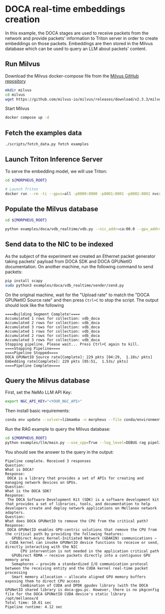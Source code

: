 <!--
SPDX-FileCopyrightText: Copyright (c) 2023-2025, NVIDIA CORPORATION & AFFILIATES. All rights reserved.
SPDX-License-Identifier: Apache-2.0

Licensed under the Apache License, Version 2.0 (the "License");
you may not use this file except in compliance with the License.
You may obtain a copy of the License at

http://www.apache.org/licenses/LICENSE-2.0

Unless required by applicable law or agreed to in writing, software
distributed under the License is distributed on an "AS IS" BASIS,
WITHOUT WARRANTIES OR CONDITIONS OF ANY KIND, either express or implied.
See the License for the specific language governing permissions and
limitations under the License.
-->

# DOCA real-time embeddings creation

In this example, the DOCA stages are used to receive packets from the network and provide packets' information to Triton server in order to create embeddings on those packets. Embeddings are then stored in the Milvus database which can be used to query an LLM about packets' content.

## Run Milvus

Download the Milvus docker-compose file from the [Milvus GitHub repository](https://github.com/milvus-io/milvus)

```bash
mkdir milvus
cd milvus
wget https://github.com/milvus-io/milvus/releases/download/v2.3.3/milvus-standalone-docker-compose-gpu.yml -O docker-compose.yml
```

Start Milvus

```bash
docker compose up -d
```

## Fetch the examples data

```bash
./scripts/fetch_data.py fetch examples
```

## Launch Triton Inference Server

To serve the embedding model, we will use Triton:

```bash
cd ${MORPHEUS_ROOT}

# Launch Triton
docker run --rm -ti --gpus=all -p8000:8000 -p8001:8001 -p8002:8002 nvcr.io/nvidia/morpheus/morpheus-tritonserver-models:25.02 tritonserver --model-repository=/models/triton-model-repo --exit-on-error=false --model-control-mode=explicit --load-model all-MiniLM-L6-v2
```

## Populate the Milvus database

```bash
cd ${MORPHEUS_ROOT}

python examples/doca/vdb_realtime/vdb.py --nic_addr=ca:00.0 --gpu_addr=17:00.0
```

## Send data to the NIC to be indexed

As the subject of the experiment we created an Ethernet packet generator taking packets' payload from DOCA SDK and DOCA GPUNetIO documentation.
On another machine, run the following command to send packets:

```bash
pip install scapy
sudo python3 examples/doca/vdb_realtime/sender/send.py
```

On the original machine, wait for the "Upload rate" to match the "DOCA GPUNetIO Source rate" and then press `Ctrl+C` to stop the script. The output should look like the following

```
====Building Segment Complete!====
Accumulated 1 rows for collection: vdb_doca
Accumulated 2 rows for collection: vdb_doca
Accumulated 3 rows for collection: vdb_doca
Accumulated 1 rows for collection: vdb_doca
Accumulated 2 rows for collection: vdb_doca
Accumulated 3 rows for collection: vdb_doca
Stopping pipeline. Please wait... Press Ctrl+C again to kill.
====Stopping Pipeline====
====Pipeline Stopped====
DOCA GPUNetIO Source rate[Complete]: 229 pkts [04:29,  1.18s/ pkts]
Embedding rate[Complete]: 229 pkts [05:51,  1.53s/ pkts]
====Pipeline Complete====
```

## Query the Milvus database

First, set the NeMo LLM API Key:

```bash
export NGC_API_KEY="<YOUR_NGC_API>"
```

Then install basic requirements:
```bash
conda env update --solver=libmamba -n morpheus --file conda/environments/examples_cuda-125_arch-$(arch).yaml --prune
```

Run the RAG example to query the Milvus database:

```bash
cd ${MORPHEUS_ROOT}
python examples/llm/main.py --use_cpp=True --log_level=DEBUG rag pipeline --vdb_resource_name=vdb_doca --question="What is DOCA SDK?","What is DOCA GPUNetIO?","What does DOCA GPUNetIO to remove the CPU from the critical path?"
```

You should see the answer to the query in the output:

```
Pipeline complete. Received 3 responses
Question:
What is DOCA?
Response:
 DOCA is a library that provides a set of APIs for creating and managing network devices on GPUs.
Question:
What is the DOCA SDK?
Response:
 The DOCA Software Development Kit (SDK) is a software development kit that provides a set of libraries, tools, and documentation to help developers create and deploy network applications on Mellanox network adapters.
Question:
What does DOCA GPUNetIO to remove the CPU from the critical path?
Response:
 DOCA GPUNetIO enables GPU-centric solutions that remove the CPU from the critical path by providing the following features:
   GPUDirect Async Kernel-Initiated Network (GDAKIN) communications – a CUDA kernel can invoke GPUNetIO device functions to receive or send, directly interacting with the NIC
       CPU intervention is not needed in the application critical path
   GPUDirect RDMA – receive packets directly into a contiguous GPU memory​ area
   Semaphores – provide a standardized I/O communication protocol between the receiving entity and the CUDA kernel real-time packet processing​
   Smart memory allocation – allocate aligned GPU memory buffers exposing them to direct CPU access
       Combination of CUDA and DPDK gpudev library (with the DOCA GPUNetIO shared library is doca-gpu.pc. However, there is no pkgconfig file for the DOCA GPUNetIO CUDA device's static library /opt/mellanox/d
Total time: 10.61 sec
Pipeline runtime: 4.12 sec
```
